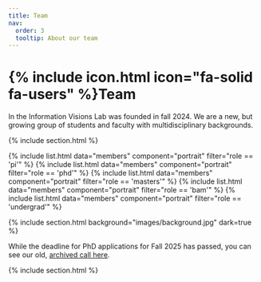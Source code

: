 ```yaml
---
title: Team
nav:
  order: 3
  tooltip: About our team
---
```


# {% include icon.html icon="fa-solid fa-users" %}Team

In the Information Visions Lab was founded in fall 2024. We are a new, but growing group of students and faculty with multidisciplinary backgrounds.  

{% include section.html %}

{% include list.html data="members" component="portrait" filter="role == 'pi'" %}
{% include list.html data="members" component="portrait" filter="role == 'phd'" %}
{% include list.html data="members" component="portrait" filter="role == 'masters'" %}
{% include list.html data="members" component="portrait" filter="role == 'bam'" %}
{% include list.html data="members" component="portrait" filter="role == 'undergrad'" %}

{% include section.html background="images/background.jpg" dark=true %}

While the deadline for PhD applications for Fall 2025 has passed, you can see our old, [archived call here](https://evanpeck.github.io/group/new-phd). 

{% include section.html %}

<!-- {% capture content %}

{% include figure.html image="images/photo.jpg" %}
{% include figure.html image="images/photo.jpg" %}
{% include figure.html image="images/photo.jpg" %}

{% endcapture %}

{% include grid.html style="square" content=content %} -->
